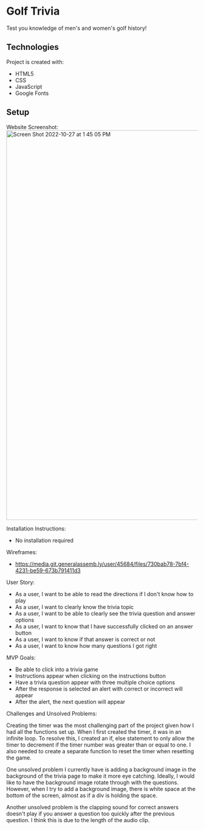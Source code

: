# Golf Trivia

Test you knowledge of men's and women's golf history!

## Technologies

Project is created with:

- HTML5
- CSS
- JavaScript
- Google Fonts

## Setup

Website Screenshot:
<img width="1024" alt="Screen Shot 2022-10-27 at 1 45 05 PM" src="https://user-images.githubusercontent.com/111073609/198361944-39c378a5-fa1c-48b9-9c02-0440b4611e58.png">

Installation Instructions:

- No installation required

Wireframes:

- https://media.git.generalassemb.ly/user/45684/files/730bab78-7bf4-4231-be59-673b791411d3

User Story:

- As a user, I want to be able to read the directions if I don't know how to play
- As a user, I want to clearly know the trivia topic
- As a user, I want to be able to clearly see the trivia question and answer options
- As a user, I want to know that I have successfully clicked on an answer button
- As a user, I want to know if that answer is correct or not
- As a user, I want to know how many questions I got right

MVP Goals:

- Be able to click into a trivia game
- Instructions appear when clicking on the instructions button
- Have a trivia question appear with three multiple choice options
- After the response is selected an alert with correct or incorrect will appear
- After the alert, the next question will appear

Challenges and Unsolved Problems:

Creating the timer was the most challenging part of the project given how I had all the functions set up. When I first created the timer, it was in an infinite loop. To resolve this, I created an if, else statement to only allow the timer to decrement if the timer number was greater than or equal to one. I also needed to create a separate function to reset the timer when resetting the game.

One unsolved problem I currently have is adding a background image in the background of the trivia page to make it more eye catching. Ideally, I would like to have the background image rotate through with the questions. However, when I try to add a background image, there is white space at the bottom of the screen, almost as if a div is holding the space.

Another unsolved problem is the clapping sound for correct answers doesn't play if you answer a question too quickly after the previous question. I think this is due to the length of the audio clip.
